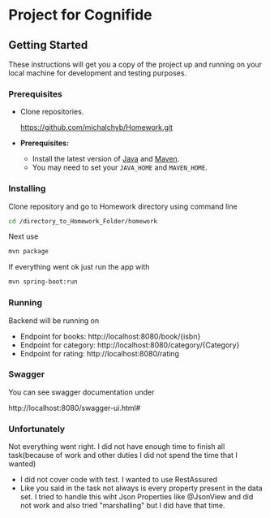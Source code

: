 # Project for Cognifide 

## Getting Started

These instructions will get you a copy of the project up and running on your local machine for development and testing purposes.

### Prerequisites

* Clone repositories.

	https://github.com/michalchyb/Homework.git		

* **Prerequisites:**
    * Install the latest version of [Java](https://java.com) and [Maven](https://maven.apache.org/download.html).
    * You may need to set your `JAVA_HOME` and `MAVEN_HOME`. 


### Installing

Clone repository and go to Homework directory using command line
```bash
cd /directory_to_Homework_Folder/homework
```
Next use
```bash
mvn package
```
If everything went ok just run the app with
```bash
mvn spring-boot:run 

```

### Running
Backend will be running on 
* Endpoint for books: http://localhost:8080/book/{isbn}
* Endpoint for category: http://localhost:8080/category/{Category}
* Endpoint for rating: http://localhost:8080/rating       


### Swagger
You can see swagger documentation under 

http://localhost:8080/swagger-ui.html#



### Unfortunately 
Not everything went right. I did not have enough time to finish all task(because of work and other duties I did not spend the time that I wanted)
- I did not cover code with test. I wanted to use RestAssured
- Like you said in the task not always is every property present in the data set. 
  I tried to handle this wiht Json Properties like @JsonView and did not work and also tried "marshalling" but I did have that time.
